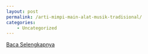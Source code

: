 ```yaml
---
layout: post
permalink: /arti-mimpi-main-alat-musik-tradisional/
categories:
    - Uncategorized
---
```


[Baca Selengkapnya](/07)